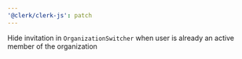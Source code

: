 ```yaml
---
'@clerk/clerk-js': patch
---
```


Hide invitation in `OrganizationSwitcher` when user is already an active member of the organization
